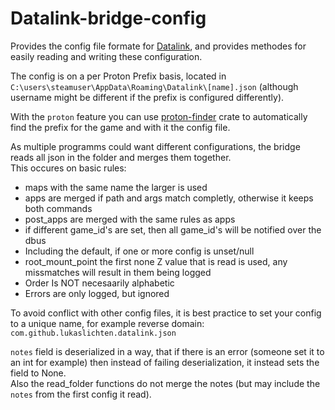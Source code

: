 # Datalink-bridge-config
Provides the config file formate for [Datalink](https://github.com/LukasLichten/Datalink), 
and provides methodes for easily reading and writing these configuration.

The config is on a per Proton Prefix basis, located in `C:\users\steamuser\AppData\Roaming\Datalink\[name].json`
(although username might be different if the prefix is configured differently).  
  
With the `proton` feature you can use [proton-finder](https://github.com/LukasLichten/proton-finder)
crate to automatically find the prefix for the game and with it the config file.  
  
As multiple programms could want different configurations, the bridge reads all json in the folder and merges them together.  
This occures on basic rules: 
- maps with the same name the larger is used
- apps are merged if path and args match completly, otherwise it keeps both commands
- post_apps are merged with the same rules as apps
- if different game_id's are set, then all game_id's will be notified over the dbus
 - Including the default, if one or more config is unset/null
- root_mount_point the first none Z value that is read is used, any missmatches will result in them being logged
 - Order Is NOT necesaarily alphabetic
 - Errors are only logged, but ignored
  
To avoid conflict with other config files, it is best practice to set your config to a unique name, 
for example reverse domain: `com.github.lukaslichten.datalink.json`  
  
`notes` field is deserialized in a way, that if there is an error (someone set it to an int for example)
then instead of failing deserialization, it instead sets the field to None.  
Also the read_folder functions do not merge the notes (but may include the `notes` from the first config it read).

